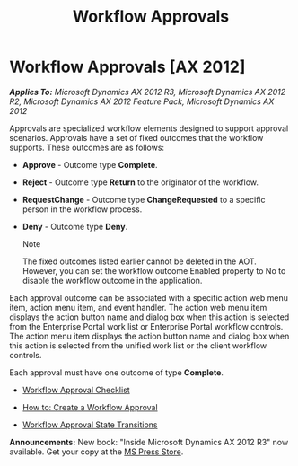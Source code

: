 ﻿---
title: Workflow Approvals
TOCTitle: Workflow Approvals
ms:assetid: b993f038-620f-4ef2-8f7a-2c8cf51ca92b
ms:mtpsurl: https://msdn.microsoft.com/en-us/library/Hh457524(v=AX.60)
ms:contentKeyID: 37009279
ms.date: 05/18/2015
mtps_version: v=AX.60
---

# Workflow Approvals [AX 2012]


_**Applies To:** Microsoft Dynamics AX 2012 R3, Microsoft Dynamics AX 2012 R2, Microsoft Dynamics AX 2012 Feature Pack, Microsoft Dynamics AX 2012_

Approvals are specialized workflow elements designed to support approval scenarios. Approvals have a set of fixed outcomes that the workflow supports. These outcomes are as follows:

  - **Approve** - Outcome type **Complete**.

  - **Reject** - Outcome type **Return** to the originator of the workflow.

  - **RequestChange** - Outcome type **ChangeRequested** to a specific person in the workflow process.

  - **Deny** - Outcome type **Deny**.
    

    > [!NOTE]
    > <P>The fixed outcomes listed earlier cannot be deleted in the AOT. However, you can set the workflow outcome Enabled property to No to disable the workflow outcome in the application.</P>



Each approval outcome can be associated with a specific action web menu item, action menu item, and event handler. The action web menu item displays the action button name and dialog box when this action is selected from the Enterprise Portal work list or Enterprise Portal workflow controls. The action menu item displays the action button name and dialog box when this action is selected from the unified work list or the client workflow controls.

Each approval must have one outcome of type **Complete**.

  - [Workflow Approval Checklist](workflow-approval-checklist.md)

  - [How to: Create a Workflow Approval](how-to-create-a-workflow-approval.md)

  - [Workflow Approval State Transitions](workflow-approval-state-transitions.md)

  
**Announcements:** New book: "Inside Microsoft Dynamics AX 2012 R3" now available. Get your copy at the [MS Press Store](https://www.microsoftpressstore.com/store/inside-microsoft-dynamics-ax-2012-r3-9780735685109).


